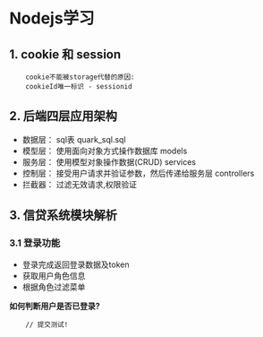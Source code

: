 # Nodejs学习

## 1. cookie 和 session

```text
    cookie不能被storage代替的原因:
    cookieId唯一标识 - sessionid
```

## 2. 后端四层应用架构

+ 数据层： sql表         quark_sql.sql
+ 模型层： 使用面向对象方式操作数据库    models
+ 服务层： 使用模型对象操作数据(CRUD)    services
+ 控制层： 接受用户请求并验证参数，然后传递给服务层     controllers
+ 拦截器：  过滤无效请求,权限验证

## 3. 信贷系统模块解析

### 3.1 登录功能

+ 登录完成返回登录数据及token
+ 获取用户角色信息
+ 根据角色过滤菜单

**如何判断用户是否已登录?**
```text
    // 提交测试!
```
